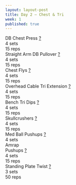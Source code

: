 ```yaml
---
layout: layout-post
title: Day 2 — Chest & Tri
week: 1
published: true
---
```


<div class="ex_list">

  <div class="ex">
    <div class="name">
      DB Chest Press
      <a href="https://www.youtube.com/watch?v=SHsUIZiNdeY" target="_blank">?</a>
    </div>
    <div class="set">4 sets</div>
    <div class="rep">15 reps</div>
  </div>

  <div class="ex">
    <div class="name">
      Straight Arm DB Pullover
      <a href="https://www.youtube.com/watch?v=tpLnfSQJ0gg" target="_blank">?</a>
    </div>
    <div class="set">4 sets</div>
    <div class="rep">15 reps</div>
  </div>

  <div class="ex">
    <div class="name">
      Chest Flys
      <a href="https://www.youtube.com/watch?v=S298ziysRdI" target="_blank">?</a>
    </div>
    <div class="set">4 sets</div>
    <div class="rep">15 reps</div>
  </div>

  <div class="ex">
    <div class="name">
      Overhead Cable Tri Extension
      <a href="https://www.youtube.com/watch?v=38QQai2Ag9Y" target="_blank">?</a>
    </div>
    <div class="set">4 sets</div>
    <div class="rep">15 reps</div>
  </div>

  <div class="ex">
    <div class="name">
      Bench Tri Dips
      <a href="https://www.youtube.com/watch?v=0326dy_-CzM" target="_blank">?</a>
    </div>
    <div class="set">4 sets</div>
    <div class="rep">15 reps</div>
  </div>

  <div class="ex">
    <div class="name">
      Skullcrushers
      <a href="https://www.youtube.com/watch?v=gXbSA9EKUtA" target="_blank">?</a>
    </div>
    <div class="set">4 sets</div>
    <div class="rep">15 reps</div>
  </div>

  <div class="ex">
    <div class="name">
      Med Ball Pushups
      <a href="https://www.youtube.com/watch?v=7GKXPkPKlI0" target="_blank">?</a>
    </div>
    <div class="set">4 sets</div>
    <div class="rep">Amrap</div>
  </div>

  <div class="ex">
    <div class="name">
      Pushups
      <a href="https://www.youtube.com/watch?v=YwFmEsa_lIk" target="_blank">?</a>
    </div>
    <div class="set">4 sets</div>
    <div class="rep">15 reps</div>
  </div>

  <div class="ex">
    <div class="name">
      Standing Plate Twist
      <a href="https://www.youtube.com/watch?v=xNySAH5fKas" target="_blank">?</a>
    </div>
    <div class="set">3 sets</div>
    <div class="rep">50 reps</div>
  </div>

</div>



